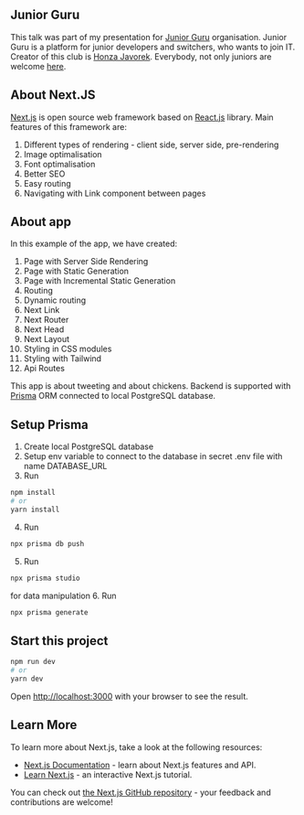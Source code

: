 ## Junior Guru

This talk was part of my presentation for [Junior Guru](https://junior.guru/)
organisation. Junior Guru is a platform for junior developers and switchers, who
wants to join IT. Creator of this club is
[Honza Javorek](https://www.instagram.com/honza.javorek/). Everybody, not only
juniors are welcome [here](https://junior.guru/club/).

## About Next.JS

[Next.js](https://nextjs.org/) is open source web framework based on
[React.js](https://reactjs.org/) library. Main features of this framework are:

1. Different types of rendering - client side, server side, pre-rendering
2. Image optimalisation
3. Font optimalisation
4. Better SEO
5. Easy routing
6. Navigating with Link component between pages

## About app

In this example of the app, we have created:

1. Page with Server Side Rendering
2. Page with Static Generation
3. Page with Incremental Static Generation
4. Routing
5. Dynamic routing
6. Next Link
7. Next Router
8. Next Head
9. Next Layout
10. Styling in CSS modules
11. Styling with Tailwind
12. Api Routes

This app is about tweeting and about chickens. Backend is supported with
[Prisma](https://www.prisma.io/) ORM connected to local PostgreSQL database.

## Setup Prisma

1. Create local PostgreSQL database
2. Setup env variable to connect to the database in secret .env file with name
   DATABASE_URL
3. Run

```bash
npm install
# or
yarn install
```

4. Run

```bash
npx prisma db push
```

5. Run

```bash
npx prisma studio
```

for data manipulation 6. Run

```bash
npx prisma generate
```

## Start this project

```bash
npm run dev
# or
yarn dev
```

Open [http://localhost:3000](http://localhost:3000) with your browser to see the
result.

## Learn More

To learn more about Next.js, take a look at the following resources:

- [Next.js Documentation](https://nextjs.org/docs) - learn about Next.js
  features and API.
- [Learn Next.js](https://nextjs.org/learn) - an interactive Next.js tutorial.

You can check out
[the Next.js GitHub repository](https://github.com/vercel/next.js/) - your
feedback and contributions are welcome!
